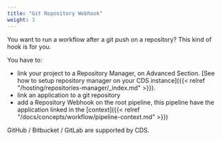 ```yaml
---
title: "Git Repository Webhook"
weight: 3
---
```


You want to run a workflow after a git push on a repository? This kind of hook is for you.

You have to:

* link your project to a Repository Manager, on Advanced Section. [See how to setup repository manager on your CDS instance]({{< relref "/hosting/repositories-manager/_index.md" >}}).
* link an application to a git repository
* add a Repository Webhook on the root pipeline, this pipeline have the application linked in the [context]({{< relref "/docs/concepts/workflow/pipeline-context.md" >}})

GitHub / Bitbucket / GitLab are supported by CDS.

